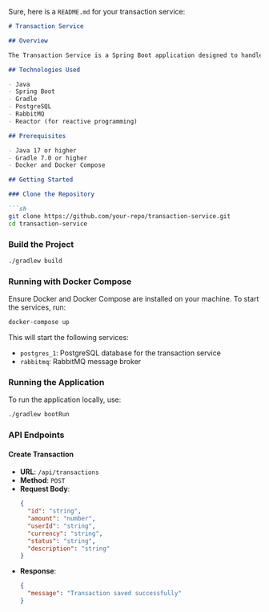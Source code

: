 Sure, here is a `README.md` for your transaction service:

```markdown
# Transaction Service

## Overview

The Transaction Service is a Spring Boot application designed to handle transaction-related operations. It uses PostgreSQL for data persistence and RabbitMQ for message brokering.

## Technologies Used

- Java
- Spring Boot
- Gradle
- PostgreSQL
- RabbitMQ
- Reactor (for reactive programming)

## Prerequisites

- Java 17 or higher
- Gradle 7.0 or higher
- Docker and Docker Compose

## Getting Started

### Clone the Repository

```sh
git clone https://github.com/your-repo/transaction-service.git
cd transaction-service
```

### Build the Project

```sh
./gradlew build
```

### Running with Docker Compose

Ensure Docker and Docker Compose are installed on your machine. To start the services, run:

```sh
docker-compose up
```

This will start the following services:
- `postgres_1`: PostgreSQL database for the transaction service
- `rabbitmq`: RabbitMQ message broker

### Running the Application

To run the application locally, use:

```sh
./gradlew bootRun
```

### API Endpoints

#### Create Transaction

- **URL**: `/api/transactions`
- **Method**: `POST`
- **Request Body**:
  ```json
  {
    "id": "string",
    "amount": "number",
    "userId": "string",
    "currency": "string",
    "status": "string",
    "description": "string"
  }
  ```
- **Response**:
  ```json
  {
    "message": "Transaction saved successfully"
  }
  ```